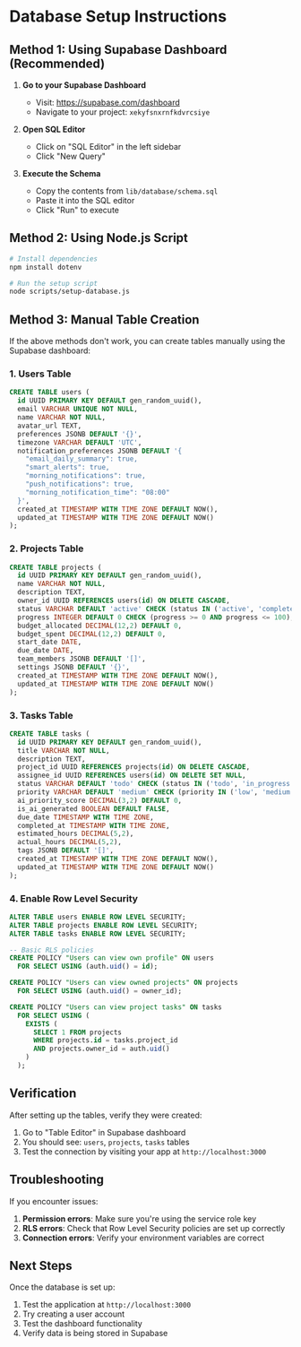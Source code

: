# Database Setup Instructions

## Method 1: Using Supabase Dashboard (Recommended)

1. **Go to your Supabase Dashboard**
   - Visit: https://supabase.com/dashboard
   - Navigate to your project: `xekyfsnxrnfkdvrcsiye`

2. **Open SQL Editor**
   - Click on "SQL Editor" in the left sidebar
   - Click "New Query"

3. **Execute the Schema**
   - Copy the contents from `lib/database/schema.sql`
   - Paste it into the SQL editor
   - Click "Run" to execute

## Method 2: Using Node.js Script

```bash
# Install dependencies
npm install dotenv

# Run the setup script
node scripts/setup-database.js
```

## Method 3: Manual Table Creation

If the above methods don't work, you can create tables manually using the Supabase dashboard:

### 1. Users Table
```sql
CREATE TABLE users (
  id UUID PRIMARY KEY DEFAULT gen_random_uuid(),
  email VARCHAR UNIQUE NOT NULL,
  name VARCHAR NOT NULL,
  avatar_url TEXT,
  preferences JSONB DEFAULT '{}',
  timezone VARCHAR DEFAULT 'UTC',
  notification_preferences JSONB DEFAULT '{
    "email_daily_summary": true,
    "smart_alerts": true,
    "morning_notifications": true,
    "push_notifications": true,
    "morning_notification_time": "08:00"
  }',
  created_at TIMESTAMP WITH TIME ZONE DEFAULT NOW(),
  updated_at TIMESTAMP WITH TIME ZONE DEFAULT NOW()
);
```

### 2. Projects Table
```sql
CREATE TABLE projects (
  id UUID PRIMARY KEY DEFAULT gen_random_uuid(),
  name VARCHAR NOT NULL,
  description TEXT,
  owner_id UUID REFERENCES users(id) ON DELETE CASCADE,
  status VARCHAR DEFAULT 'active' CHECK (status IN ('active', 'completed', 'on_hold', 'archived')),
  progress INTEGER DEFAULT 0 CHECK (progress >= 0 AND progress <= 100),
  budget_allocated DECIMAL(12,2) DEFAULT 0,
  budget_spent DECIMAL(12,2) DEFAULT 0,
  start_date DATE,
  due_date DATE,
  team_members JSONB DEFAULT '[]',
  settings JSONB DEFAULT '{}',
  created_at TIMESTAMP WITH TIME ZONE DEFAULT NOW(),
  updated_at TIMESTAMP WITH TIME ZONE DEFAULT NOW()
);
```

### 3. Tasks Table
```sql
CREATE TABLE tasks (
  id UUID PRIMARY KEY DEFAULT gen_random_uuid(),
  title VARCHAR NOT NULL,
  description TEXT,
  project_id UUID REFERENCES projects(id) ON DELETE CASCADE,
  assignee_id UUID REFERENCES users(id) ON DELETE SET NULL,
  status VARCHAR DEFAULT 'todo' CHECK (status IN ('todo', 'in_progress', 'completed')),
  priority VARCHAR DEFAULT 'medium' CHECK (priority IN ('low', 'medium', 'high', 'urgent')),
  ai_priority_score DECIMAL(3,2) DEFAULT 0,
  is_ai_generated BOOLEAN DEFAULT FALSE,
  due_date TIMESTAMP WITH TIME ZONE,
  completed_at TIMESTAMP WITH TIME ZONE,
  estimated_hours DECIMAL(5,2),
  actual_hours DECIMAL(5,2),
  tags JSONB DEFAULT '[]',
  created_at TIMESTAMP WITH TIME ZONE DEFAULT NOW(),
  updated_at TIMESTAMP WITH TIME ZONE DEFAULT NOW()
);
```

### 4. Enable Row Level Security
```sql
ALTER TABLE users ENABLE ROW LEVEL SECURITY;
ALTER TABLE projects ENABLE ROW LEVEL SECURITY;
ALTER TABLE tasks ENABLE ROW LEVEL SECURITY;

-- Basic RLS policies
CREATE POLICY "Users can view own profile" ON users
  FOR SELECT USING (auth.uid() = id);

CREATE POLICY "Users can view owned projects" ON projects
  FOR SELECT USING (auth.uid() = owner_id);

CREATE POLICY "Users can view project tasks" ON tasks
  FOR SELECT USING (
    EXISTS (
      SELECT 1 FROM projects 
      WHERE projects.id = tasks.project_id 
      AND projects.owner_id = auth.uid()
    )
  );
```

## Verification

After setting up the tables, verify they were created:

1. Go to "Table Editor" in Supabase dashboard
2. You should see: `users`, `projects`, `tasks` tables
3. Test the connection by visiting your app at `http://localhost:3000`

## Troubleshooting

If you encounter issues:

1. **Permission errors**: Make sure you're using the service role key
2. **RLS errors**: Check that Row Level Security policies are set up correctly
3. **Connection errors**: Verify your environment variables are correct

## Next Steps

Once the database is set up:

1. Test the application at `http://localhost:3000`
2. Try creating a user account
3. Test the dashboard functionality
4. Verify data is being stored in Supabase
